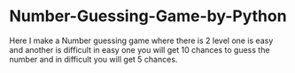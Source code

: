 # Number-Guessing-Game-by-Python
Here I make a Number guessing game where there is 2 level one is easy and another is difficult in easy one you will get 10 chances to guess the number and in difficult you will get 5 chances.
